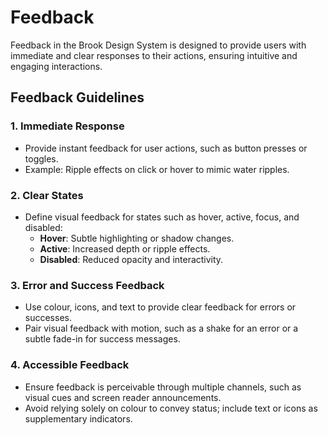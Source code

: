 # Feedback

Feedback in the Brook Design System is designed to provide users with immediate and clear responses to their actions, ensuring intuitive and engaging interactions.

## Feedback Guidelines

### 1. Immediate Response
- Provide instant feedback for user actions, such as button presses or toggles.
- Example: Ripple effects on click or hover to mimic water ripples.

### 2. Clear States
- Define visual feedback for states such as hover, active, focus, and disabled:
  - **Hover**: Subtle highlighting or shadow changes.
  - **Active**: Increased depth or ripple effects.
  - **Disabled**: Reduced opacity and interactivity.

### 3. Error and Success Feedback
- Use colour, icons, and text to provide clear feedback for errors or successes.
- Pair visual feedback with motion, such as a shake for an error or a subtle fade-in for success messages.

### 4. Accessible Feedback
- Ensure feedback is perceivable through multiple channels, such as visual cues and screen reader announcements.
- Avoid relying solely on colour to convey status; include text or icons as supplementary indicators.
